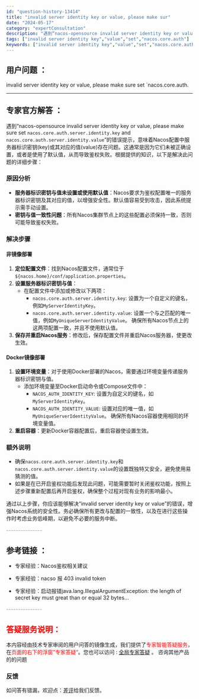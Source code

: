 ```yaml
---
id: "question-history-13414"
title: "invalid server identity key or value, please make sur"
date: "2024-05-17"
category: "expertConsultation"
description: "遇到“nacos-opensource invalid server identity key or value, please make sure set `nacos.core.auth.server.identity.key` and `nacos.core.auth.server.ident"
tags: ["invalid server identity key","value","set","nacos.core.auth"]
keywords: ["invalid server identity key","value","set","nacos.core.auth"]
---
```


## 用户问题 ： 
 invalid server identity key or value, please make sure set `nacos.core.auth.  

---------------
## 专家官方解答 ：

遇到“nacos-opensource invalid server identity key or value, please make sure set `nacos.core.auth.server.identity.key` and `nacos.core.auth.server.identity.value`”的错误提示，意味着Nacos配置中服务器标识密钥(key)或其对应的值(value)存在问题。这通常是因为它们未被正确设置，或者是使用了默认值，从而导致鉴权失败。根据提供的知识，以下是解决此问题的详细步骤：

### 原因分析
- **服务器标识密钥与值未设置或使用默认值**：Nacos要求为鉴权配置唯一的服务器标识密钥及其对应的值，以增强安全性。默认值容易受到攻击，因此系统提示需手动设置。
- **密钥与值一致性问题**：所有Nacos集群节点上的这些配置必须保持一致，否则可能导致鉴权失败。

### 解决步骤
#### 非镜像部署
1. **定位配置文件**：找到Nacos配置文件，通常位于`${nacos.home}/conf/application.properties`。
2. **设置服务器标识密钥与值**：
   - 在配置文件中添加或修改以下两项：
     - `nacos.core.auth.server.identity.key`: 设置为一个自定义的键名，例如`MyServerIdentityKey`。
     - `nacos.core.auth.server.identity.value`: 设置一个与之匹配的唯一值，例如`MyUniqueServerIdentityValue`。
     确保所有Nacos节点上的这两项配置一致，并且不使用默认值。
3. **保存并重启Nacos服务**：修改后，保存配置文件并重启Nacos服务器，使更改生效。

#### Docker镜像部署
1. **设置环境变量**：对于使用Docker部署的Nacos，需要通过环境变量传递服务器标识密钥与值。
   - 添加环境变量至Docker启动命令或Compose文件中：
     - `NACOS_AUTH_IDENTITY_KEY`: 设置为自定义的键名，如`MyServerIdentityKey`。
     - `NACOS_AUTH_IDENTITY_VALUE`: 设置对应的唯一值，如`MyUniqueServerIdentityValue`。
   确保所有Nacos容器使用相同的环境变量值。
2. **重启容器**：更新Docker容器配置后，重启容器使设置生效。

### 额外说明
- 确保`nacos.core.auth.server.identity.key`和`nacos.core.auth.server.identity.value`的设置既独特又安全，避免使用易猜测的值。
- 如果是在已开启鉴权功能后发现此问题，可能需要暂时关闭鉴权功能，按照上述步骤重新配置后再开启鉴权，确保整个过程对现有业务的影响最小。

通过以上步骤，你应该能够解决“invalid server identity key or value”的错误，增强Nacos系统的安全性。务必确保所有更改与配置的一致性，以及在进行这些操作时考虑业务低峰期，以避免不必要的服务中断。


<font color="#949494">---------------</font> 


## 参考链接 ：

* 专家经验：Nacos鉴权相关建议 
 
 * 专家经验：nacso 报 403 invalid token 
 
 * 专家经验：启动报错java.lang.IllegalArgumentException: the length of secret key must great than or equal 32 bytes... 


 <font color="#949494">---------------</font> 
 


## <font color="#FF0000">答疑服务说明：</font> 

本内容经由技术专家审阅的用户问答的镜像生成，我们提供了<font color="#FF0000">专家智能答疑服务</font>，在<font color="#FF0000">页面的右下的浮窗”专家答疑“</font>。您也可以访问 : [全局专家答疑](https://answer.opensource.alibaba.com/docs/intro) 。 咨询其他产品的的问题

### 反馈
如问答有错漏，欢迎点：[差评](https://ai.nacos.io/user/feedbackByEnhancerGradePOJOID?enhancerGradePOJOId=13890)给我们反馈。
